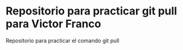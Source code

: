 # Repositorio para practicar git pull para Victor Franco
Repositorio para practicar el comando git pull
